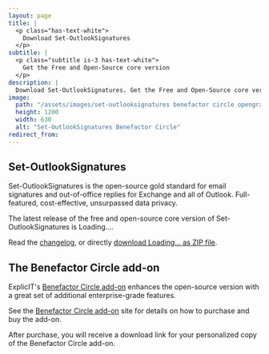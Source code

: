 ```yaml
---
layout: page
title: |
  <p class="has-text-white">
    Download Set-OutlookSignatures
  </p>
subtitle: |
  <p class="subtitle is-3 has-text-white">
    Get the Free and Open-Source core version
  </p>
description: |
  Download Set-OutlookSignatures. Get the Free and Open-Source core version. GitHub. FOSS.
image:
  path: "/assets/images/set-outlooksignatures benefactor circle opengraph1200x630.png"
  height: 1200
  width: 630
  alt: "Set-OutlookSignatures Benefactor Circle"
redirect_from:
---
```


<div style="min-height: 100vh;">

<h2>Set-OutlookSignatures</h2>
<p>
Set-OutlookSignatures is the open-source gold standard for email signatures and out-of-office replies for Exchange and all of Outlook. Full-featured, cost-effective, unsurpassed data privacy.
</p>

<p>
The latest release of the free and open-source core version of Set-OutlookSignatures is <span class="version-text">Loading...</span>.
</p>

<p>
Read the <a href="https://github.com/Set-OutlookSignatures/Set-OutlookSignatures/blob/main/docs/CHANGELOG.md" target="_blank">changelog</a>, or directly 
<a id="download-link" href="#" target="_blank">download <span class="version-text">Loading...</span> as ZIP file</a>.
</p>

<h2>The Benefactor Circle add-on</h2>
<p>
ExplicIT's <a href="/benefactorcircle">Benefactor Circle add-on</a> enhances the open-source version with a great set of additional enterprise-grade features.
</p>

<p>
See the <a href="/benefactorcircle">Benefactor Circle add-on</a> site for details on how to purchase and buy the add-on.
</p>

<p>
After purchase, you will receive a download link for your personalized copy of the Benefactor Circle add-on.
</p>

</div>

<script>
  fetch('https://api.github.com/repos/Set-OutlookSignatures/Set-OutlookSignatures/releases/latest')
    .then(response => response.json())
    .then(data => {
      document.querySelectorAll('.version-text').forEach(span => {
        span.textContent = data.tag_name;
      });

      document.getElementById('download-link').href = 
        `https://github.com/Set-OutlookSignatures/Set-OutlookSignatures/releases/download/${data.tag_name}/Set-OutlookSignatures_${data.tag_name}.zip`;
    })
    .catch(error => {
      console.error('Error fetching release info:', error);
    });
</script>

